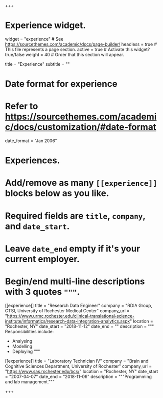 +++
# Experience widget.
widget = "experience"  # See https://sourcethemes.com/academic/docs/page-builder/
headless = true  # This file represents a page section.
active = true  # Activate this widget? true/false
weight = 40  # Order that this section will appear.

title = "Experience"
subtitle = ""

# Date format for experience
#   Refer to https://sourcethemes.com/academic/docs/customization/#date-format
date_format = "Jan 2006"

# Experiences.
#   Add/remove as many `[[experience]]` blocks below as you like.
#   Required fields are `title`, `company`, and `date_start`.
#   Leave `date_end` empty if it's your current employer.
#   Begin/end multi-line descriptions with 3 quotes `"""`.
[[experience]]
  title = "Research Data Engineer"
  company = "RDIA Group, CTSI, University of Rochester Medical Center"
  company_url = "https://www.urmc.rochester.edu/clinical-translational-science-institute/informatics/research-data-integration-analytics.aspx"
  location = "Rochester, NY"
  date_start = "2018-11-12"
  date_end = ""
  description = """
  Responsibilities include:

  * Analysing
  * Modelling
  * Deploying
  """

[[experience]]
  title = "Laboratory Technician IV"
  company = "Brain and Cognitive Sciences Department, University of Rochester"
  company_url = "https://www.sas.rochester.edu/bcs/"
  location = "Rochester, NY"
  date_start = "2007-04-07"
  date_end = "2018-11-09"
  description = """Programming and lab management."""

+++
